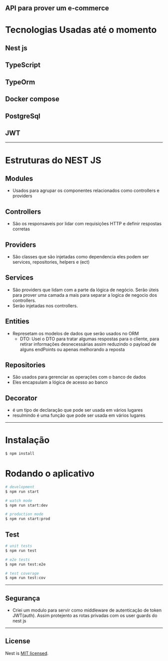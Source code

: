 ## API para prover um e-commerce

# Tecnologias Usadas até o momento

## Nest js
## TypeScript
## TypeOrm
## Docker compose
## PostgreSql
## JWT
<hr/>

# Estruturas do NEST JS
## Modules
- Usados para agrupar os componentes relacionados como controllers e providers
## Controllers
- São os responsaveis por lidar com requisições HTTP e definir respostas corretas
##  Providers
- São classes que são injetadas como dependencia eles podem ser services, repositories, helpers e (ect)
## Services
- São providers que lidam com a parte da lógica de negócio. Serão úteis para prover uma camada a mais para separar a logica de negocio dos controllers.
- Serão injetadas nos controllers.
## Entities
- Represetam os modelos de dados que serão usados no ORM
  - DTO: Usei o DTO para tratar algumas respostas para o cliente, para retirar informações desnecessárias assim reduzindo o payload de alguns endPoints ou apenas melhorando a reposta
## Repositories
- São usados para gerenciar as operações com o banco de dados
- Eles encapsulam a lógica de acesso ao banco
## Decorator
- é um tipo de declaração que pode ser usada em vários lugares
- resulmindo é uma função que pode ser usada em vários lugares


<hr/>
  
# Instalação
```bash
$ npm install
```
# Rodando o aplicativo

```bash
# development
$ npm run start

# watch mode
$ npm run start:dev

# production mode
$ npm run start:prod
```

## Test

```bash
# unit tests
$ npm run test

# e2e tests
$ npm run test:e2e

# test coverage
$ npm run test:cov
```
<hr/>

## Segurança
- Criei um modulo para servir como middleware de autenticação de token JWT(auth). Assim protejento as rotas privadas com os user guards do nest js

<hr/>

## License
Nest is [MIT licensed](LICENSE).
